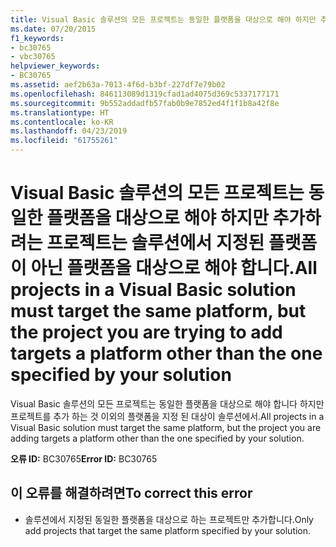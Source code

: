 ```yaml
---
title: Visual Basic 솔루션의 모든 프로젝트는 동일한 플랫폼을 대상으로 해야 하지만 추가하려는 프로젝트는 솔루션에서 지정된 플랫폼이 아닌 플랫폼을 대상으로 해야 합니다.
ms.date: 07/20/2015
f1_keywords:
- bc30765
- vbc30765
helpviewer_keywords:
- BC30765
ms.assetid: aef2b63a-7013-4f6d-b3bf-227df7e79b02
ms.openlocfilehash: 846113089d1319cfad1ad4075d369c5337177171
ms.sourcegitcommit: 9b552addadfb57fab0b9e7852ed4f1f1b8a42f8e
ms.translationtype: HT
ms.contentlocale: ko-KR
ms.lasthandoff: 04/23/2019
ms.locfileid: "61755261"
---
```

# <a name="all-projects-in-a-visual-basic-solution-must-target-the-same-platform-but-the-project-you-are-trying-to-add-targets-a-platform-other-than-the-one-specified-by-your-solution"></a><span data-ttu-id="5dede-102">Visual Basic 솔루션의 모든 프로젝트는 동일한 플랫폼을 대상으로 해야 하지만 추가하려는 프로젝트는 솔루션에서 지정된 플랫폼이 아닌 플랫폼을 대상으로 해야 합니다.</span><span class="sxs-lookup"><span data-stu-id="5dede-102">All projects in a Visual Basic solution must target the same platform, but the project you are trying to add targets a platform other than the one specified by your solution</span></span>
<span data-ttu-id="5dede-103">Visual Basic 솔루션의 모든 프로젝트는 동일한 플랫폼을 대상으로 해야 합니다 하지만 프로젝트를 추가 하는 것 이외의 플랫폼을 지정 된 대상이 솔루션에서.</span><span class="sxs-lookup"><span data-stu-id="5dede-103">All projects in a Visual Basic solution must target the same platform, but the project you are adding targets a platform other than the one specified by your solution.</span></span>  
  
 <span data-ttu-id="5dede-104">**오류 ID:** BC30765</span><span class="sxs-lookup"><span data-stu-id="5dede-104">**Error ID:** BC30765</span></span>  
  
## <a name="to-correct-this-error"></a><span data-ttu-id="5dede-105">이 오류를 해결하려면</span><span class="sxs-lookup"><span data-stu-id="5dede-105">To correct this error</span></span>  
  
- <span data-ttu-id="5dede-106">솔루션에서 지정된 동일한 플랫폼을 대상으로 하는 프로젝트만 추가합니다.</span><span class="sxs-lookup"><span data-stu-id="5dede-106">Only add projects that target the same platform specified by your solution.</span></span>  
